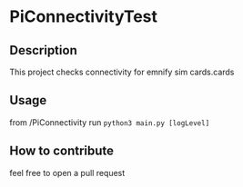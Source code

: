 # PiConnectivityTest

## Description

This project checks connectivity for emnify sim cards.cards

## Usage

from /PiConnectivity run `python3 main.py [logLevel]`

## How to contribute

feel free to open a pull request